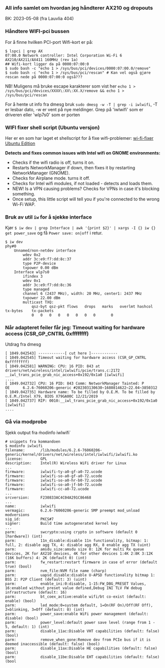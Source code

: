 ### All info samlet om hvordan jeg håndterer AX210 og dropouts

BK: 2023-05-08 (fra Lauvlia 404)

### Håndtere WIFI-pci bussen

For å finne hvilken PCI-port Wifi-kort er på:

``` console
$ lspci | grep AX
07:00.0 Network controller: Intel Corporation Wi-Fi 6 AX210/AX211/AX411 160MHz (rev 1a)
## Wifi-kort ligger da på 0000:07:00:0 
$ sudo bash -c "echo 1 > /sys/bus/pci/devices/0000:07:00.0/remove"
$ sudo bash -c "echo 1 > /sys/bus/pci/rescan" # Kan vel også gjøre rescan nede på 0000:07:00:0 også???
```
NB!  Muligens må bruke escape karakterer som vist her `echo 1 > /sys/bus/pci/devices/XXXX\:XX\:XX.X/remove && echo 1 > /sys/bus/pci/rescan`


For å hente ut info fra dmesg bruk `sudo dmesg -w -T | grep -i iwlwifi`, -T er lesbar dato, -w er vent på nye meldinger.
Grep på 'iwlwifi' som er driveren eller 'wlp7s0' som er porten


### WIFI fixer shell script (Ubuntu versjon)
Her er en som har laget et shellscript for å fixe wifi-problemer:  [wi-fi-fixer Ubuntu Edition](https://github.com/ctsdownloads/wi-fi-fixer)

**Detects and fixes common issues with Intel wifi on GNOME environments:**

- Checks if the wifi radio is off, turns it on.
- Restarts NetworkManager if down, then fixes it by restarting NetworkManager (GNOME).
- Checks for Airplane mode. turns it off.
- Checks for Intel wifi modules, if not loaded - detects and loads them.
- NEW! Is a VPN causing problems? Checks for VPNs in case it's blocking something.
- Once setup, this little script will tell you if you're connected to the wrong Wi-Fi WAP.

### Bruk av util `iw` for å sjekke interface

Kjør `$ iw dev | grep Interface | awk '{print $2}' | xargs -I {} iw {} get power_save`  og få `Power save: on|off`
 i retur.
 
```console
$ iw dev
phy#0
	Unnamed/non-netdev interface
		wdev 0x2
		addr 3c:e9:f7:dd:8c:37
		type P2P-device
		txpower 0.00 dBm
	Interface wlp7s0
		ifindex 3
		wdev 0x1
		addr 3c:e9:f7:dd:8c:36
		type managed
		channel 6 (2437 MHz), width: 20 MHz, center1: 2437 MHz
		txpower 22.00 dBm
		multicast TXQ:
			qsz-byt	qsz-pkt	flows	drops	marks	overlmt	hashcol	tx-bytes	tx-packets
			0	0	0	0	0	0	0	0		0
```

### Når adapteret feiler får jeg: Timeout waiting for hardware access (CSR_GP_CNTRL 0xffffffff)

Utdrag fra dmesg
```console
[ 1049.042543] ------------[ cut here ]------------
[ 1049.042545] Timeout waiting for hardware access (CSR_GP_CNTRL 0xffffffff)
[ 1049.042581] WARNING: CPU: 16 PID: 843 at drivers/net/wireless/intel/iwlwifi/pcie/trans.c:2172 __iwl_trans_pcie_grab_nic_access+0x192/0x1a0 [iwlwifi]
....
[ 1049.042732] CPU: 16 PID: 843 Comm: NetworkManager Tainted: P           OE      6.2.6-76060206-generic #202303130630~1680814622~22.04~3850312
[ 1049.042735] Hardware name: To be filled by O.E.M. To be filled by O.E.M./Intel X79, BIOS X79GA00C 12/21/2019
[ 1049.042737] RIP: 0010:__iwl_trans_pcie_grab_nic_access+0x192/0x1a0 [iwlwifi]
....
```
### Gå via modprobe

Sjekk output fra m̀odinfo iwlwifi`

```console
# snippets fra kommandoen 
$ modinfo iwlwifi
filename:       /lib/modules/6.2.6-76060206-generic/kernel/drivers/net/wireless/intel/iwlwifi/iwlwifi.ko
license:        GPL
description:    Intel(R) Wireless WiFi driver for Linux
...
firmware:       iwlwifi-ty-a0-gf-a0-72.ucode
firmware:       iwlwifi-so-a0-gf-a0-72.ucode
firmware:       iwlwifi-so-a0-hr-b0-72.ucode
firmware:       iwlwifi-so-a0-jf-b0-72.ucode
firmware:       iwlwifi-cc-a0-72.ucode
...
srcversion:     F230833AC4C04A291C86468
...
name:           iwlwifi
vermagic:       6.2.6-76060206-generic SMP preempt mod_unload modversions 
sig_id:         PKCS#7
signer:         Build time autogenerated kernel key
...
parm:           swcrypto:using crypto in software (default 0 [hardware]) (int)
parm:           11n_disable:disable 11n functionality, bitmap: 1: full, 2: disable agg TX, 4: disable agg RX, 8 enable agg TX (uint)
parm:           amsdu_size:amsdu size 0: 12K for multi Rx queue devices, 2K for AX210 devices, 4K for other devices 1:4K 2:8K 3:12K (16K buffers) 4: 2K (default 0) (int)
parm:           fw_restart:restart firmware in case of error (default true) (bool)
parm:           nvm_file:NVM file name (charp)
parm:           uapsd_disable:disable U-APSD functionality bitmap 1: BSS 2: P2P Client (default: 3) (uint)
parm:           enable_ini:0:disable, 1-15:FW_DBG_PRESET Values, 16:enabled without preset value defined,Debug INI TLV FW debug infrastructure (default: 16)
parm:           bt_coex_active:enable wifi/bt co-exist (default: enable) (bool)
parm:           led_mode:0=system default, 1=On(RF On)/Off(RF Off), 2=blinking, 3=Off (default: 0) (int)
parm:           power_save:enable WiFi power management (default: disable) (bool)
parm:           power_level:default power save level (range from 1 - 5, default: 1) (int)
parm:           disable_11ac:Disable VHT capabilities (default: false) (bool)
parm:           remove_when_gone:Remove dev from PCIe bus if it is deemed inaccessible (default: false) (bool)
parm:           disable_11ax:Disable HE capabilities (default: false) (bool)
parm:           disable_11be:Disable EHT capabilities (default: false) (bool
```





